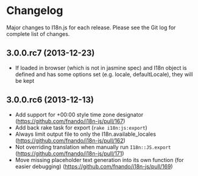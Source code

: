 Changelog
=========

Major changes to I18n.js for each release. Please see the Git log for complete list of changes.

3.0.0.rc7 (2013-12-23)
-------------------

* If loaded in browser (which is not in jasmine spec) and I18n object is defined and has some options set (e.g. locale, defaultLocale), they will be kept

3.0.0.rc6 (2013-12-13)
-------------------

* Add support for +00:00 style time zone designator (https://github.com/fnando/i18n-js/pull/167)
* Add back rake task for export (`rake i18n:js:export`)
* Always limit output file to only the I18n.available_locales (https://github.com/fnando/i18n-js/pull/162)
* Not overriding translation when manually run `I18n::JS.export` (https://github.com/fnando/i18n-js/pull/171)
* Move missing placeholder text generation into its own function (for easier debugging) (https://github.com/fnando/i18n-js/pull/169)
